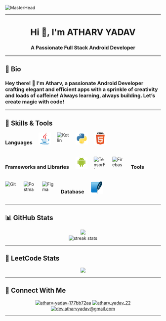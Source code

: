 ![MasterHead](https://1.bp.blogspot.com/-7A4WynwLsMw/XbBpCXG8fHI/AAAAAAAAMt4/uOa1bpLskYgrwGbllhSu2SDj_Mig8SXJQCLcBGAsYHQ/s1600/2000_600px.gif)

---

<h1 align="center">Hi 👋, I'm ATHARV YADAV</h1>
<h3 align="center">A Passionate Full Stack Android Developer</h3>

---

## 📝 Bio

<h3> Hey there! 🚀 I'm Atharv, a passionate Android Developer crafting elegant and efficient apps with a sprinkle of creativity and loads of caffeine! Always learning, always building. Let’s create magic with code! </h3>

---

## 🚀 Skills & Tools  

<div style="display: flex; flex-wrap: wrap; gap: 20px;">
  
### **Languages**  
<img src="https://github.com/devicons/devicon/raw/master/icons/java/java-original.svg" alt="Java" width="40" height="40"/>
<img src="https://www.vectorlogo.zone/logos/kotlinlang/kotlinlang-icon.svg" alt="Kotlin" width="40" height="40"/>
<img src="https://github.com/devicons/devicon/raw/master/icons/python/python-original.svg" alt="Python" width="40" height="40"/>
<img src="https://github.com/devicons/devicon/raw/master/icons/html5/html5-original-wordmark.svg" alt="HTML5" width="40" height="40"/>
  
### **Frameworks and Libraries**  
<img src="https://github.com/devicons/devicon/raw/master/icons/android/android-original-wordmark.svg" alt="Android" width="40" height="40"/>
<img src="https://www.vectorlogo.zone/logos/tensorflow/tensorflow-icon.svg" alt="TensorFlow" width="40" height="40"/>
<img src="https://www.vectorlogo.zone/logos/firebase/firebase-icon.svg" alt="Firebase" width="40" height="40"/>
  
### **Tools**  
<img src="https://www.vectorlogo.zone/logos/git-scm/git-scm-icon.svg" alt="Git" width="40" height="40"/>
<img src="https://www.vectorlogo.zone/logos/getpostman/getpostman-icon.svg" alt="Postman" width="40" height="40"/>
<img src="https://www.vectorlogo.zone/logos/figma/figma-icon.svg" alt="Figma" width="40" height="40"/>
  
### **Database**  
<img src="https://github.com/devicons/devicon/raw/master/icons/sqlite/sqlite-original.svg" alt="SQLite" width="40" height="40"/>
  
</div>


---

## 📊 GitHub Stats  

<div align="center">
  <a href="https://github.com/atharvyadav22">
    <img height="180em" src="https://github-readme-stats.vercel.app/api?username=atharvyadav22&show_icons=true&locale=en&theme=radical&hide=prs,issues" />
  </a>
</div>

<div align="center">
  <a>
    <img width="390" src="https://streak-stats.demolab.com/?user=atharvyadav22&count_private=true&theme=react&border_radius=10" alt="streak stats" />
  </a>
</div>


---

## 🧩 LeetCode Stats  

<div align="center">
  <a href="https://leetcode.com/u/atharvyadav22/">
    <img  align=top flex-grow=1 src="https://leetcard.jacoblin.cool/atharvyadav22?theme=dark&ext=heatmap" />
  </a>
</div>

---

## 🤝 Connect With Me  

<p align="center">
  <a href="https://linkedin.com/in/atharv-yadav-177bb72aa" target="blank"><img align="center" src="https://raw.githubusercontent.com/rahuldkjain/github-profile-readme-generator/master/src/images/icons/Social/linked-in-alt.svg" alt="atharv-yadav-177bb72aa" height="30" width="40" /></a>
  <a href="https://instagram.com/atharv_yadav_22" target="blank"><img align="center" src="https://raw.githubusercontent.com/rahuldkjain/github-profile-readme-generator/master/src/images/icons/Social/instagram.svg" alt="atharv_yadav_22" height="30" width="40" /></a>
  <a href="mailto:dev.atharvyadav@gmail.com"><img align="center" src="https://www.vectorlogo.zone/logos/gmail/gmail-icon.svg" alt="dev.atharvyadav@gmail.com" height="30" width="40" /></a>
</p>

---
